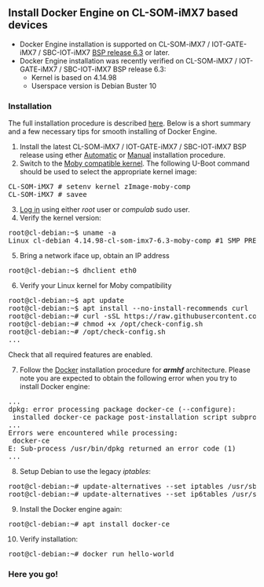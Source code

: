 ## Install Docker Engine on CL-SOM-iMX7 based devices

- Docker Engine installation is supported on CL-SOM-iMX7 / IOT-GATE-iMX7 / SBC-IOT-iMX7 [BSP release 6.3](https://www.compulab.com/wp-content/uploads/2020/05/cl-som-imx7-bsp-bin_2020_05_10.zip "BSP release 6.3") or later.
- Docker Engine installation was recently verified on CL-SOM-iMX7 / IOT-GATE-iMX7 / SBC-IOT-iMX7 BSP release 6.3:
	- Kernel is based on 4.14.98
	- Userspace version is Debian Buster 10

### Installation
The full installation procedure is described [here](https://docs.docker.com/engine/install/debian/ "Debian"). Below is a short summary and a few necessary tips for smooth installing of Docker Engine.
1.  Install the latest CL-SOM-iMX7 / IOT-GATE-iMX7 / SBC-IOT-iMX7 BSP release using ether  [Automatic](https://mediawiki.compulab.com/w/index.php?title=CL-SOM-iMX7:_Linux:_Automatic_Installation "Automatic") or [Manual](https://mediawiki.compulab.com/w/index.php?title=CL-SOM-iMX7:_Linux:_Manual_Installation "Manual") installation procedure.
2. Switch to the [Moby compatible kernel](https://blog.hypriot.com/post/verify-kernel-container-compatibility/ "Moby compatible kernel"). The following U-Boot command should be used to select the appropriate kernel image:
<pre>
CL-SOM-iMX7 # setenv kernel zImage-moby-comp
CL-SOM-iMX7 # savee
</pre> 
3. [Log in](https://mediawiki.compulab.com/w/index.php?title=IOT-GATE-iMX7_and_SBC-IOT-iMX7:_Linux:_Debian#Connection_and_Logging_In "Log in") using either *root* user or *compulab* sudo user.
4. Verify the kernel version:
<pre>
root@cl-debian:~$ uname -a
Linux cl-debian 4.14.98-cl-som-imx7-6.3-moby-comp #1 SMP PREEMPT Thu Apr 23 18:28:02 IDT 2020 armv7l GNU/Linux
</pre>
5. Bring a network iface up, obtain an IP address
<pre>root@cl-debian:~$ dhclient eth0</pre>
6. Verify your Linux kernel for Moby compatibility
<pre>
root@cl-debian:~$ apt update
root@cl-debian:~$ apt install --no-install-recommends curl
root@cl-debian:~# curl -sSL https://raw.githubusercontent.com/moby/moby/master/contrib/check-config.sh -o /opt/check-config.sh
root@cl-debian:~# chmod +x /opt/check-config.sh
root@cl-debian:~# /opt/check-config.sh
...
</pre>
Check that all required features are enabled.

7. Follow the [Docker](https://docs.docker.com/engine/install/debian/ "Install Docker Engine on Debian") installation procedure for ***armhf*** architecture. Please note you are expected to obtain the following error when you try to install Docker engine:
<pre>
...
dpkg: error processing package docker-ce (--configure):
 installed docker-ce package post-installation script subprocess returned error exit status 1
...
Errors were encountered while processing:
 docker-ce
E: Sub-process /usr/bin/dpkg returned an error code (1)
...
</pre>
8. Setup Debian to use the legacy *iptables*:
<pre>
root@cl-debian:~# update-alternatives --set iptables /usr/sbin/iptables-legacy
root@cl-debian:~# update-alternatives --set ip6tables /usr/sbin/ip6tables-legacy
</pre>
9. Install the Docker engine again:
<pre>root@cl-debian:~# apt install docker-ce</pre>
10. Verify installation:
<pre>root@cl-debian:~# docker run hello-world</pre>

### Here you go!
